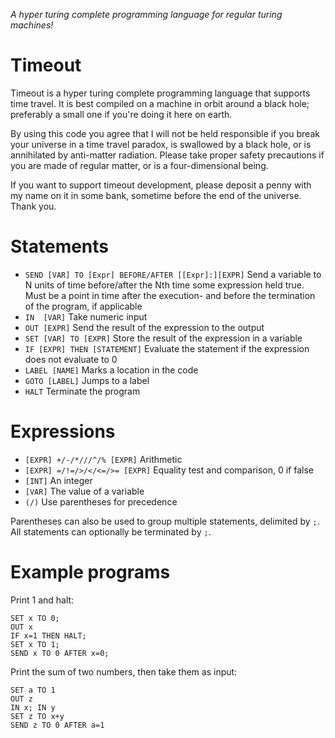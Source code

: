 _A hyper turing complete programming language for regular turing machines!_


# Timeout
Timeout is a hyper turing complete programming language that supports time travel. It is best compiled on a machine in orbit around a black hole; preferably a small one if you're doing it here on earth.

By using this code you agree that I will not be held responsible if you break your universe in a time travel paradox, is swallowed by a black hole, or is annihilated by anti-matter radiation. Please take proper safety precautions if you are made of regular matter, or is a four-dimensional being.

If you want to support timeout development, please deposit a penny with my name on it in some bank, sometime before the end of the universe. Thank you.


# Statements
* `SEND [VAR] TO [Expr] BEFORE/AFTER [[Expr]:][EXPR]` Send a variable to N units of time before/after the Nth time some expression held true. Must be a point in time after the execution- and before the termination of the program, if applicable
* `IN  [VAR]`  Take numeric input
* `OUT [EXPR]` Send the result of the expression to the output
* `SET [VAR] TO [EXPR]` Store the result of the expression in a variable
* `IF [EXPR] THEN [STATEMENT]` Evaluate the statement if the expression does not evaluate to 0
* `LABEL [NAME]` Marks a location in the code
* `GOTO [LABEL]` Jumps to a label
* `HALT` Terminate the program

# Expressions
* `[EXPR] +/-/*///^/% [EXPR]` Arithmetic
* `[EXPR] =/!=/>/</<=/>= [EXPR]` Equality test and comparison, 0 if false
* `[INT]` An integer
* `[VAR]` The value of a variable
* `(/)` Use parentheses for precedence

Parentheses can also be used to group multiple statements, delimited by `;`. All statements can optionally be terminated by `;`.

# Example programs

Print 1 and halt:
```
SET x TO 0;
OUT x
IF x=1 THEN HALT;
SET x TO 1;
SEND x TO 0 AFTER x=0;
```

Print the sum of two numbers, then take them as input:
```
SET a TO 1
OUT z
IN x; IN y
SET z TO x+y
SEND z TO 0 AFTER a=1
```
